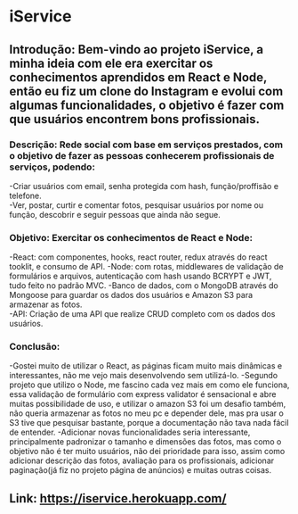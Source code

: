 # iService

## Introdução: Bem-vindo ao projeto iService, a minha ideia com ele era exercitar os conhecimentos aprendidos em React e Node, então eu fiz um clone do Instagram e evolui com algumas funcionalidades, o objetivo é fazer com que usuários encontrem bons profissionais.  

### Descrição: Rede social com base em serviços prestados, com o objetivo de fazer as pessoas conhecerem profissionais de serviços, podendo:  
-Criar usuários com email, senha protegida com hash, função/proffisão e telefone.  
-Ver, postar, curtir e comentar fotos, pesquisar usuários por nome ou função, descobrir e seguir pessoas que ainda não segue. 

### Objetivo: Exercitar os conhecimentos de React e Node:
-React: com componentes, hooks, react router, redux através do react tooklit, e consumo de API.
-Node: com rotas, middlewares de validação de formulários e arquivos, autenticação com hash usando BCRYPT e JWT, tudo feito no padrão MVC.
-Banco de dados, com o MongoDB através do Mongoose para guardar os dados dos usuários e Amazon S3 para armazenar as fotos.  
-API: Criação de uma API que realize CRUD completo com os dados dos usuários.  

### Conclusão: 
-Gostei muito de utilizar o React, as páginas ficam muito mais dinâmicas e interessantes, não me vejo mais desenvolvendo sem utilizá-lo. 
-Segundo projeto que utilizo o Node, me fascino cada vez mais em como ele funciona, essa validação de formulário com express validator é sensacional e abre muitas possibilidade de uso, e utilizar o amazon S3 foi um desafio também, não queria armazenar as fotos no meu pc e depender dele, mas pra usar o S3 tive que pesquisar bastante, porque a documentação não tava nada fácil de entender.
-Adicionar novas funcionalidades seria interessante, principalmente padronizar o tamanho e dimensões das fotos, mas como o objetivo não é ter muito usuários, não dei prioridade para isso, assim como adicionar descrição das fotos, avaliação para os profissionais, adicionar paginação(já fiz no projeto página de anúncios) e muitas outras coisas.   

## Link: https://iservice.herokuapp.com/
